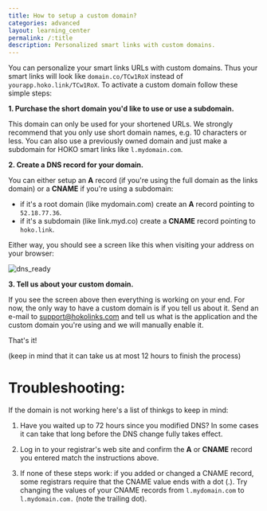 ```yaml
---
title: How to setup a custom domain?
categories: advanced
layout: learning_center
permalink: /:title
description: Personalized smart links with custom domains.
---
```


You can personalize your smart links URLs with custom domains. Thus your smart links will look like `domain.co/TCw1RoX` instead of `yourapp.hoko.link/TCw1RoX`. To activate a custom domain follow these  simple steps:

**1. Purchase the short domain you'd like to use or use a subdomain.**

This domain can only be used for your shortened URLs. We strongly recommend that you only use short domain names, e.g. 10 characters or less. You can also use a previously owned domain and just make a subdomain for HOKO smart links like
`l.mydomain.com`.

**2. Create a DNS record for your domain.**

You can either setup an **A** record (if you're using the full domain as the links domain) or a **CNAME** if you're using a subdomain:

* if it's a root domain (like mydomain.com) create an **A** record pointing to `52.18.77.36`.
* if it's a subdomain (like link.myd.co) create a **CNAME** record pointing to `hoko.link`.

Either way, you should see a screen like this when visiting your address on your browser:

![dns_ready](https://s3-eu-west-1.amazonaws.com/hoko-misc/dns_ready.png)

**3. Tell us about your custom domain.**

If you see the screen above then everything is working on your end. For now, the only way to have a custom domain is if you tell us about it. Send an e-mail to <a href="mailto:support@hokolinks.com">support@hokolinks.com</a> and tell us what is the application and the custom domain you're using and we will manually enable it.

That's it!

(keep in mind that it can take us at most 12 hours to finish the process)

# Troubleshooting:

If the domain is not working here's a list of thinkgs to keep in mind:

1. Have you waited up to 72 hours since you modified DNS? In some cases it can take that long before
the DNS change fully takes effect.

2. Log in to your registrar's web site and confirm the **A** or **CNAME** record you entered match
the instructions above.

4. If none of these steps work: if you added or changed a CNAME record, some registrars require that
the CNAME value ends with a dot (.). Try changing the values of your CNAME records from
`l.mydomain.com` to `l.mydomain.com.` (note the trailing dot).
